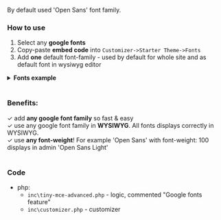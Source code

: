 By default used 'Open Sans' font family.  

### How to use
1. Select any **google fonts**
2. Copy-paste **embed code** into ```Customizer->Starter Theme->Fonts```
3. Add **one** default font-family - used by default for whole site and as default font in wysiwyg editor  
<details><summary><strong>Fonts example</strong></summary>
	<a href="https://raw.githubusercontent.com/chyvak1831/starter_img/master/archive/v1.2.0/screenshots/fonts.mp4">Download this video example</a><br>
	<img width="600" src="https://raw.githubusercontent.com/chyvak1831/starter_img/master/archive/v1.2.0/screenshots/fonts.gif" alt="Fonts">
</details>
<br>



### Benefits:  
✓ add **any google font family** so fast & easy  
✓ use any google font family in **WYSIWYG**. All fonts displays correctly in WYSIWYG.  
✓ use **any font-weight**! For example 'Open Sans' with font-weight: 100 displays in admin 'Open Sans Light'
<br><br>



### Code
* php: 
  * `inc\tiny-mce-advanced.php` - logic, commented "Google fonts feature"
  * `inc\customizer.php` - customizer